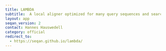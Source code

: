 ```yaml
---
title: LAMBDA
subtitle:  A local aligner optimized for many query sequences and searches in protein space
layout: app
seqan_version: 2
contact: Hannes Hauswedell
category: official
redirect_to:
  - https://seqan.github.io/lambda/
---
```


